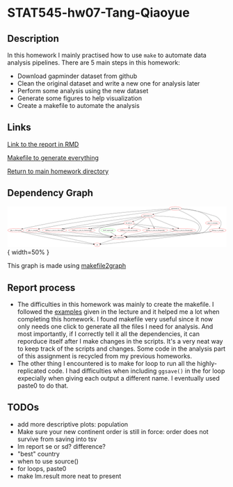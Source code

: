 # STAT545-hw07-Tang-Qiaoyue

## Description
In this homework I mainly practised how to use `make` to automate data analysis pipelines. There are 5 main steps in this homework:

- Download gapminder dataset from github
- Clean the original dataset and write a new one for analysis later
- Perform some analysis using the new dataset
- Generate some figures to help visualization
- Create a makefile to automate the analysis

## Links

[Link to the report in RMD](https://github.com/qiaoyuet/STAT545-hw07-Tang-Qiaoyue/blob/master/hw07_report.Rmd)

[Makefile to generate everything](https://github.com/qiaoyuet/STAT545-hw07-Tang-Qiaoyue/blob/master/Makefile)

[Return to main homework directory](https://github.com/qiaoyuet/STAT545-hw-Tang-Qiaoyue)

## Dependency Graph

![Dependency Graph of my Makefile](out.png){ width=50% }

This graph is made using [makefile2graph](https://github.com/lindenb/makefile2graph)

## Report process
- The difficulties in this homework was mainly to create the makefile. I followed the [examples](http://stat545.com/automation04_make-activity.html) given in the lecture and it helped me a lot when completing this homework. I found makefile very useful since it now only needs one click to generate all the files I need for analysis. And most importantly, if I correctly tell it all the dependencies, it can reporduce itself after I make changes in the scripts. It's a very neat way to keep track of the scripts and changes. Some code in the analysis part of this assignment is recycled from my previous homeworks. 
- The other thing I encountered is to make for loop to run all the highly-replicated code. I had difficulties when including `ggsave()` in the for loop expecially when giving each output a different name. I eventually used paste0 to do that.

## TODOs
- add more descriptive plots: population
- Make sure your new continent order is still in force: order does not survive from saving into tsv
- lm report se or sd? difference?
- "best" country
- when to use source()
- for loops, paste0
- make lm.result more neat to present